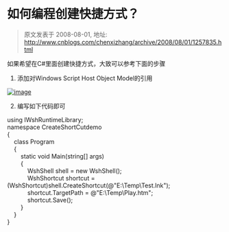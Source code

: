 # 如何编程创建快捷方式？ 
> 原文发表于 2008-08-01, 地址: http://www.cnblogs.com/chenxizhang/archive/2008/08/01/1257835.html 


如果希望在C#里面创建快捷方式，大致可以参考下面的步骤

 1. 添加对Windows Script Host Object Model的引用

 [![image](http://www.cnblogs.com/images/cnblogs_com/chenxizhang/WindowsLiveWriter/5ab73abcaa55_7D93/image_thumb.png)](http://www.cnblogs.com/images/cnblogs_com/chenxizhang/WindowsLiveWriter/5ab73abcaa55_7D93/image_2.png) 

 2. 编写如下代码即可

 using IWshRuntimeLibrary;  
namespace CreateShortCutdemo  
{  
    class Program  
    {  
        static void Main(string[] args)  
        {  
            WshShell shell = new WshShell();  
            WshShortcut shortcut = (WshShortcut)shell.CreateShortcut(@"E:\Temp\Test.lnk");  
            shortcut.TargetPath = @"E:\Temp\Play.htm";  
            shortcut.Save();  
        }  
    }  
} 

